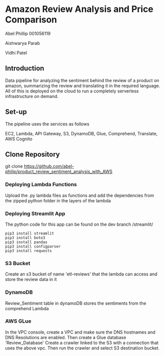    
# Amazon Review Analysis and Price Comparison


Abel Phillip 001056119


Aishwarya Parab


Vidhi Patel


## Introduction


Data pipeline for analyzing the sentiment behind the review of a product on amazon, summarizing the review and translating it in the required language. All of this is deployed on the cloud to run a completely serverless infrastructure on demand. 


## Set-up
The pipeline uses the services as follows


EC2,
Lambda,
API Gateway,
S3,
DynamoDB,
Glue,
Comprehend,
Translate,
AWS Cognito


## Clone Repository


git clone https://github.com/abel-philip/product_review_sentiment_analysis_with_AWS


### Deploying Lambda Functions
Upload the .py lambda files as functions and add the dependencies from the zipped python folder in the layers of the lambda


### Deploying Streamlit App
The python code for this app can be found on the dev branch /streamlit/


```
pip3 install streamlit
pip3 install boto3
pip3 install pandas
pip3 install configparser
pip3 install requests
```


### S3 Bucket
Create an s3 bucket of name 'etl-reviews' that the lambda can access and store the review data in it


### DynamoDB
Review_Sentiment table in dynamoDB stores the sentiments from the comprehend Lambda


### AWS GLue
In the VPC console, create a VPC and make sure the DNS hostnames and DNS Resolutions are enabled. Then create a Glue database 'Review_Database'
Create a crawler linked to the S3 with a connection that uses the above vpc. Then run the crawler and select S3 destination bucket. 


















